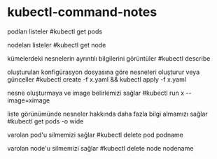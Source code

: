# kubectl-command-notes

podları listeler
#kubectl get pods 

nodeları listeler
#kubectl get node

kümelerdeki nesnelerin ayrıntılı bilgilerini görüntüler
#kubectl describe

oluşturulan konfigürasyon dosyasına göre nesneleri oluşturur veya günceller
#kubectl create -f  x.yaml  && kubectl apply -f x.yaml

nesne oluşturmaya ve image belirlemizi sağlar
#kubectl run x --image=ximage

liste görünümünde nesneler hakkında daha fazla bilgi almamızı sağlar
#kubectl get pods -o wide

varolan pod'u silmemizi sağlar
#kubectl delete pod podname

varolan node'u silmemizi sağlar
#kubectl delete node nodename

